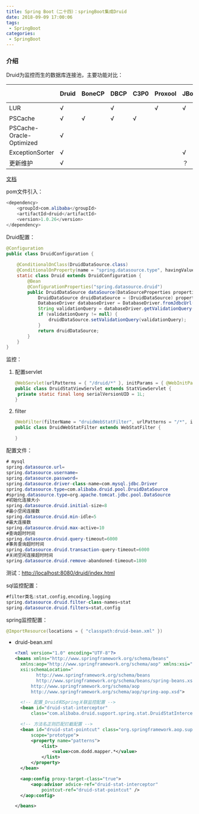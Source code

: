 ```yaml
---
title: Spring Boot（二十四）：springBoot集成Druid
date: 2018-09-09 17:00:06
tags:
 - SpringBoot
categories: 
 - SpringBoot
---
```


### 介绍

Druid为监控而生的数据库连接池，主要功能对比：

|                          | Druid | BoneCP | DBCP | C3P0 | Proxool | JBoss | Tomcat-Jdbc |
| ------------------------ | ----- | ------ | ---- | ---- | ------- | ----- | ----------- |
| LUR                      | √     |        | √    |      | √       | √     | ？          |
| PSCache                  | √     | √      | √    | √    |         |       | √           |
| PSCache-Oracle-Optimized | √     |        |      |      |         |       |             |
| ExceptionSorter          | √     |        |      |      |         | √     |             |
| 更新维护                 | √     |        |      |      |         | ？    | √           |

[文档](https://github.com/alibaba/druid)

<!-- more -->

pom文件引入：

~~~java
<dependency>
	<groupId>com.alibaba</groupId>
	<artifactId>druid</artifactId>
	<version>1.0.26</version>
</dependency>
~~~

Druid配置：

~~~java
@Configuration
public class DruidConfiguration {
	
    @ConditionalOnClass(DruidDataSource.class)
    @ConditionalOnProperty(name = "spring.datasource.type", havingValue = "com.alibaba.druid.pool.DruidDataSource", matchIfMissing = true)
    static class Druid extends DruidConfiguration {
        @Bean
        @ConfigurationProperties("spring.datasource.druid")
        public DruidDataSource dataSource(DataSourceProperties properties) {
            DruidDataSource druidDataSource = (DruidDataSource) properties.initializeDataSourceBuilder().type(DruidDataSource.class).build();
            DatabaseDriver databaseDriver = DatabaseDriver.fromJdbcUrl(properties.determineUrl());
            String validationQuery = databaseDriver.getValidationQuery();
            if (validationQuery != null) {
                druidDataSource.setValidationQuery(validationQuery);
            }
            return druidDataSource;
        }
	}
}
~~~

监控：

1. 配置servlet

   ~~~java
   @WebServlet(urlPatterns = { "/druid/*" }, initParams = { @WebInitParam(name = "loginUsername", value = "dodd"), @WebInitParam(name = "loginPassword", value = "dodd") })
   public class DruidStatViewServlet extends StatViewServlet {
   	private static final long serialVersionUID = 1L;
   }
   ~~~

2. filter

   ~~~java
   @WebFilter(filterName = "druidWebStatFilter", urlPatterns = "/*", initParams = { @WebInitParam(name = "exclusions", value = "*.js,*.gif,*.jpg,*.bmp,*.png,*.css,*.ico,/druid/*") })
   public class DruidWebStatFilter extends WebStatFilter {
       
   }
   ~~~

配置文件：

~~~java
# mysql
spring.datasource.url=
spring.datasource.username=
spring.datasource.password=
spring.datasource.driver-class-name=com.mysql.jdbc.Driver
spring.datasource.type=com.alibaba.druid.pool.DruidDataSource
#spring.datasource.type=org.apache.tomcat.jdbc.pool.DataSource
#初始化连接大小
spring.datasource.druid.initial-size=8
#最小空闲连接数
spring.datasource.druid.min-idle=5
#最大连接数
spring.datasource.druid.max-active=10
#查询超时时间
spring.datasource.druid.query-timeout=6000
#事务查询超时时间
spring.datasource.druid.transaction-query-timeout=6000
#关闭空闲连接超时时间
spring.datasource.druid.remove-abandoned-timeout=1800
~~~

测试：[http://localhost:8080/druid/index.html ](http://localhost:8080/druid/index.html )

sql监控配置：

~~~java
#filter类名:stat,config,encoding,logging
spring.datasource.druid.filter-class-names=stat
spring.datasource.druid.filters=stat,config
~~~

spring监控配置：

~~~java
@ImportResource(locations = { "classpath:druid-bean.xml" })
~~~

- druid-bean.xml

  ~~~xml
  <?xml version="1.0" encoding="UTF-8"?>
  <beans xmlns="http://www.springframework.org/schema/beans"
  	xmlns:aop="http://www.springframework.org/schema/aop" xmlns:xsi="http://www.w3.org/2001/XMLSchema-instance"
  	xsi:schemaLocation="
          http://www.springframework.org/schema/beans
          http://www.springframework.org/schema/beans/spring-beans.xsd
  		http://www.springframework.org/schema/aop
  		http://www.springframework.org/schema/aop/spring-aop.xsd">
  
  	<!-- 配置_Druid和Spring关联监控配置 -->
  	<bean id="druid-stat-interceptor"
  		class="com.alibaba.druid.support.spring.stat.DruidStatInterceptor"></bean>
  
  	<!-- 方法名正则匹配拦截配置 -->
  	<bean id="druid-stat-pointcut" class="org.springframework.aop.support.JdkRegexpMethodPointcut"
  		scope="prototype">
  		<property name="patterns">
  			<list>
  				<value>com.dodd.mapper.*</value>
  			</list>
  		</property>
  	</bean>
  
  	<aop:config proxy-target-class="true">
  		<aop:advisor advice-ref="druid-stat-interceptor"
  			pointcut-ref="druid-stat-pointcut" />
  	</aop:config>
  
  </beans>
  ~~~
